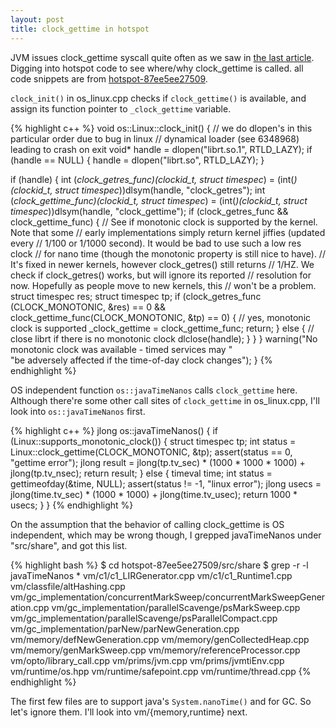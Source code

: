 ```yaml
---
layout: post
title: clock_gettime in hotspot
---
```


JVM issues clock_gettime syscall quite often as we saw in [the last article](/2015/11/08/jvm-and-clock_gettime).
Digging into hotspot code to see where/why clock_gettime is called.
all code snippets are from [hotspot-87ee5ee27509](http://hg.openjdk.java.net/jdk8/jdk8/hotspot/rev/87ee5ee27509).

`clock_init()` in os_linux.cpp checks if `clock_gettime()` is available, and assign its function pointer to `_clock_gettime` variable.

{% highlight c++ %}
void os::Linux::clock_init() {
  // we do dlopen's in this particular order due to bug in linux
  // dynamical loader (see 6348968) leading to crash on exit
  void* handle = dlopen("librt.so.1", RTLD_LAZY);
  if (handle == NULL) {
    handle = dlopen("librt.so", RTLD_LAZY);
  }

  if (handle) {
    int (*clock_getres_func)(clockid_t, struct timespec*) =
           (int(*)(clockid_t, struct timespec*))dlsym(handle, "clock_getres");
    int (*clock_gettime_func)(clockid_t, struct timespec*) =
           (int(*)(clockid_t, struct timespec*))dlsym(handle, "clock_gettime");
    if (clock_getres_func && clock_gettime_func) {
      // See if monotonic clock is supported by the kernel. Note that some
      // early implementations simply return kernel jiffies (updated every
      // 1/100 or 1/1000 second). It would be bad to use such a low res clock
      // for nano time (though the monotonic property is still nice to have).
      // It's fixed in newer kernels, however clock_getres() still returns
      // 1/HZ. We check if clock_getres() works, but will ignore its reported
      // resolution for now. Hopefully as people move to new kernels, this
      // won't be a problem.
      struct timespec res;
      struct timespec tp;
      if (clock_getres_func (CLOCK_MONOTONIC, &res) == 0 &&
          clock_gettime_func(CLOCK_MONOTONIC, &tp)  == 0) {
        // yes, monotonic clock is supported
        _clock_gettime = clock_gettime_func;
        return;
      } else {
        // close librt if there is no monotonic clock
        dlclose(handle);
      }
    }
  }
  warning("No monotonic clock was available - timed services may " \
          "be adversely affected if the time-of-day clock changes");
}
{% endhighlight %}

OS independent function `os::javaTimeNanos` calls `clock_gettime` here. Although there're some other call sites of `clock_gettime` in os_linux.cpp, I'll look into `os::javaTimeNanos` first.

{% highlight c++ %}
jlong os::javaTimeNanos() {
  if (Linux::supports_monotonic_clock()) {
    struct timespec tp;
    int status = Linux::clock_gettime(CLOCK_MONOTONIC, &tp);
    assert(status == 0, "gettime error");
    jlong result = jlong(tp.tv_sec) * (1000 * 1000 * 1000) + jlong(tp.tv_nsec);
    return result;
  } else {
    timeval time;
    int status = gettimeofday(&time, NULL);
    assert(status != -1, "linux error");
    jlong usecs = jlong(time.tv_sec) * (1000 * 1000) + jlong(time.tv_usec);
    return 1000 * usecs;
  }
}
{% endhighlight %}

On the assumption that the behavior of calling clock_gettime is OS independent, which may be wrong though, I grepped javaTimeNanos under "src/share", and got this list.

{% highlight bash %}
$ cd hotspot-87ee5ee27509/src/share
$ grep -r -l javaTimeNanos *
vm/c1/c1_LIRGenerator.cpp
vm/c1/c1_Runtime1.cpp
vm/classfile/altHashing.cpp
vm/gc_implementation/concurrentMarkSweep/concurrentMarkSweepGeneration.cpp
vm/gc_implementation/parallelScavenge/psMarkSweep.cpp
vm/gc_implementation/parallelScavenge/psParallelCompact.cpp
vm/gc_implementation/parNew/parNewGeneration.cpp
vm/memory/defNewGeneration.cpp
vm/memory/genCollectedHeap.cpp
vm/memory/genMarkSweep.cpp
vm/memory/referenceProcessor.cpp
vm/opto/library_call.cpp
vm/prims/jvm.cpp
vm/prims/jvmtiEnv.cpp
vm/runtime/os.hpp
vm/runtime/safepoint.cpp
vm/runtime/thread.cpp
{% endhighlight %}

The first few files are to support java's `System.nanoTime()` and for GC.
So let's ignore them.
I'll look into vm/{memory,runtime} next.
